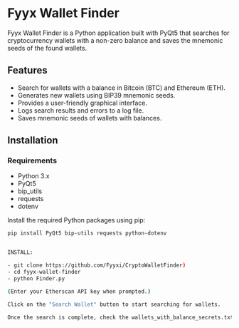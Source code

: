 # Fyyx Wallet Finder

Fyyx Wallet Finder is a Python application built with PyQt5 that searches for cryptocurrency wallets with a non-zero balance and saves the mnemonic seeds of the found wallets.

## Features

- Search for wallets with a balance in Bitcoin (BTC) and Ethereum (ETH).
- Generates new wallets using BIP39 mnemonic seeds.
- Provides a user-friendly graphical interface.
- Logs search results and errors to a log file.
- Saves mnemonic seeds of wallets with balances.

## Installation

### Requirements

- Python 3.x
- PyQt5
- bip_utils
- requests
- dotenv

Install the required Python packages using pip:

```bash
pip install PyQt5 bip-utils requests python-dotenv


INSTALL:

- git clone https://github.com/Fyyxi/CryptoWalletFinder)
- cd fyyx-wallet-finder
- python Finder.py

(Enter your Etherscan API key when prompted.)

Click on the "Search Wallet" button to start searching for wallets.

Once the search is complete, check the wallets_with_balance_secrets.txt file in the project directory for mnemonic seeds of wallets with balances.


